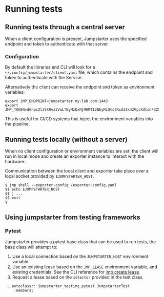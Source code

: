 # Running tests

## Running tests through a central server

When a client configuration is present, Jumpstarter uses the specified endpoint
and token to authenticate with that server

### Configuration

By default the libraries and CLI will look for a
`~/.config/jumpstarter/client.yaml` file, which contains the endpoint and token
to authenticate with the Service.

Alternatively the client can receive the endpoint and token as environment
variables:

```shell
export JMP_ENDPOINT=jumpstarter.my-lab.com:1443
export JMP_TOKEN=dGhpc2lzYXRva2VuLTEyMzQxMjM0MTIzNEyMzQtc2Rxd3Jxd2VycXdlcnF3ZXJxd2VyLTEyMzQxMjM0MTIz
```

This is useful for CI/CD systems that inject the environment variables into the
pipeline.

## Running tests locally (without a server)

When no client configuration or environment variables are set, the client will
run in local mode and create an exporter instance to interact with the hardware.

Communication between the local client and exporter take place over a local
socket provided by `$JUMPSTARTER_HOST`.

```
$ jmp shell --exporter-config /exporter-config.yaml
$$ echo $JUMPSTARTER_HOST
$$ j ...
$$ exit
$
```

## Using jumpstarter from testing frameworks

### Pytest

Jumpstarter provides a pytest base class that can be used to run tests, the base
class will attempt to:

1. Use a local connection based on the `JUMPSTARTER_HOST` environment variable
2. Use an existing lease based on the `JMP_LEASE` environment variable, and
   existing credentials. See the CLI reference for [jmp create
   lease](./reference/jmp.md#jmp-cli-reference).
3. Request a lease based on the `selector` provided in the test class.

```{eval-rst}
.. autoclass:: jumpstarter_testing.pytest.JumpstarterTest
    :members:
```


